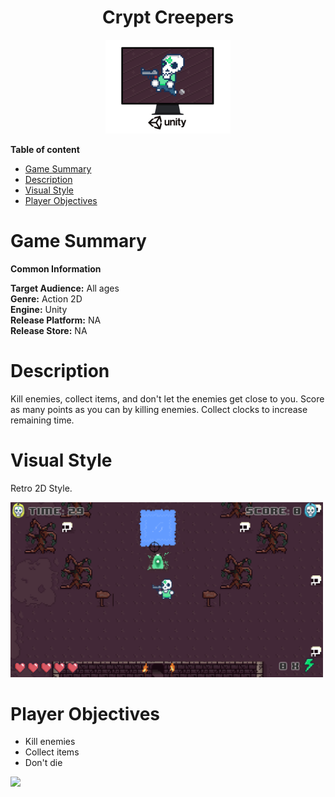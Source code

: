 <div align="center">
  <h1>Crypt Creepers</h1>
</div>

<div align="center"> 
  <img src="images/Logo.webp" width="200">
</div>

**Table of content**
- [Game Summary](#game-summary)
- [Description](#description)
- [Visual Style](#visual-style)
- [Player Objectives](#player-objectives)

# Game Summary

**Common Information**

**Target Audience:** All ages <br>
**Genre:** Action 2D <br>
**Engine:** Unity <br>
**Release Platform:** NA <br>
**Release Store:** NA <br>

# Description

Kill enemies, collect items, and don't let the enemies get close to you. Score as many points as you can by killing enemies. Collect clocks to increase remaining time.

# Visual Style
Retro 2D Style.

<img src="images/screenshot.png" width="500">

# Player Objectives
- Kill enemies
- Collect items
- Don't die

<img src="images/gameplay.gif" width="500">
